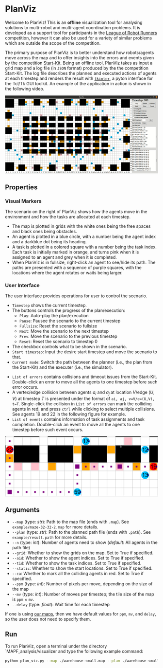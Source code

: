 # PlanViz
Welcome to PlanViz! This is an **offline** visualization tool for analysing solutions to multi-robot and multi-agent coordination problems. It is developed as a support tool for participants in the [League of Robot Runners](http://leagueofrobotrunners.org) competition, however it can also be used for a variety of similar problems which are outside the scope of the competition. 

The primary purpose of PlanViz is to better understand how robots/agents move across the map and to offer insights into the errors and events given by the competition [Start-Kit](https://github.com/MAPF-Competition/Start-Kit). Being an offline tool, PlanViz takes as input a grid map and a log file (in `JSON` format) produced by the the competition Start-Kit. The log file describes the planned and executed actions of agents at each timestep and renders the result with [`tkinter`](https://docs.python.org/3/library/tkinter.html), a pyton interface for the Tcl/Tk GUI toolkit. An example of the application in action is shown in the following video.

![plan_viz_gif](images/plan_viz.gif)


## Properties
### Visual Markers
The scenario on the right of PlanViz shows how the agents move in the environment and how the tasks are allocated at each timestep.
- The map is plotted in grids with the white ones being the free spaces and black ones being obstacles.
- An agent is plotted in a blue circle, with a number being the agent index and a darkblue dot being its heading.
- A task is plotted in a colored square with a number being the task index. Each task is initially marked in orange, and turns pink when it is assigned to an agent and grey when it is completed.
- When PlanViz is in fullsize, right-click an agent to see/hide its path. The paths are presented with a sequence of purple squares, with the locations where the agent rotates or waits being larger.

### User Interface
The user interface provides operations for user to control the scenario.
- `Timestep` shows the current timestep.
- The buttons controls the progress of the plan/execution:
    - `Play`: Auto-play the plan/execution
    - `Pause`: Pausee the scenario to the current timestep
    - `Fullsize`: Reset the scenario to fullsize
    - `Next`: Move the scenario to the next timestep
    - `Prev`: Move the scenario to the previous timestep
    - `Reset`: Reset the scenario to timestep 0
- The checkbox controls what to be shown in the scenario.
- `Start timestep`: Input the desire start timestep and move the scenario to that.
- `Current mode`: Switch the path between the planner (i.e., the plan from the Start-Kit) and the executer (i.e., the simulator).
<!-- =======
## Visual markers
- Agents are in blue circle, with a darkblue dot representing their headings. 
- The largest squares in the scenario are the tasks, which are initially marked in orange. Each task turns pink when it is assigned to an agent and grey when is completed.
>>>>>>> 6a82ffffab29354f61cb5332e3b5fc468f397b11 -->
- `List of errors` contains collisions and timeout issues from the Start-Kit. Double-click an error to move all the agents to one timestep before such error occurs.
- A vertex/edge collision between agents $a_i$ and $a_j$ at location $V$/edge $(U,V)$ at timestep $T$ is presented under the format of `ai, aj, v=V/e=(U,V), t=T`. Single-click the collision in `List of errors` can mark the colliding agents in red, and press `ctrl` while clicking to select multiple collisions. See agents 19 and 22 in the following figure for example.
- `List of events` contains information of task assignments and task completion. Double-click an event to move all the agents to one timestep before such event occurs.

![scenario](images/scenario.png)


## Arguments
- `--map` (type: *str*): Path to the map file (ends with `.map`). See `example/maze-32-32-2.map` for more details.
- `--plan` (type: *str*): Path to the planned path file (ends with `.path`). See `example/result.path` for more details.
- `--n` (type: *int*): Number of agents need to show (*default*: All agents in the path file)
- `--grid`: Whether to show the grids on the map. Set to True if specified.
- `--aid`: Whether to show the agent indices. Set to True if specified.
- `--tid`: Whether to show the task indices. Set to True if specified.
- `--static`: Whether to show the start locations. Set to True if specified.
- `--ca`: Whether to mark all the colliding agents in red. Set to True if specified.
- `--ppm` (type: *int*):  Number of pixels per move, depending on the size of the map
- `--mv` (type: *int*):  Number of moves per timestep; the tile size of the map is `ppm` $\times$ `mv`.
- `--delay` (type: *float*):  Wait time for each timestep

If one is using [our maps](https://github.com/MAPF-Competition/benchmark_problems),
then we have default values for `ppm`, `mv`, and `delay`, so the user does not need to specify them.

## Run
To run PlanViz, open a terminal under the directory `MAPF_analysis/visualizer and type the following example command:
```bash
python plan_viz.py --map ./warehouse-small.map --plan ./warehouse-small-60.json --grid --aid --static --ca
```

